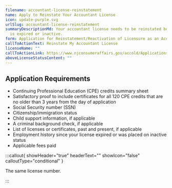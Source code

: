 ```yaml
---
filename: accountant-license-reinstatement
name: Apply to Reinstate Your Accountant License
icon: update-purple.svg
urlSlug: accountant-license-reinstatement
summaryDescriptionMd: Your accountant license needs to be reinstated because it
  is expired or inactive.
form: Application for Reinstatement/Reactivation of Licensure as an Accountant
callToActionText: Reinstate My Accountant License
licenseName: ""
callToActionLink: https://www.njconsumeraffairs.gov/accold/Applications/Application-for-Reinstatement-Reactivation-of-Licensure.pdf
aboveLicenseStatusContent: ""
---
```


## Application Requirements

- Continuing Professional Education (CPE) credits summary sheet
- Satisfactory proof to include certificates for all 120 CPE credits that are no older than 3 years from the day of application
- Social Security number (SSN)
- Citizenship/immigration status
- Child support information, if applicable
- A criminal background check, if applicable
- List of licenses or certificates, past and present, if applicable
- Employment history since your license expired or was placed on inactive status
- Applicable fees paid

:::callout{ showHeader="true" headerText="" showIcon="false" calloutType="conditional" }

The same license number.

:::

